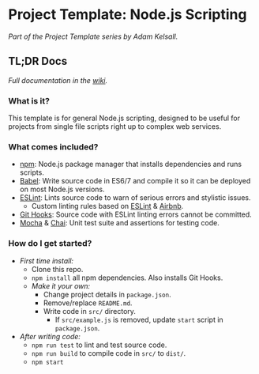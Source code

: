# Project Template: Node.js Scripting

*Part of the Project Template series by Adam Kelsall.*

## TL;DR Docs

*Full documentation in the [wiki](https://github.com/adamkelsall/boilerplate-nodejs/wiki).*

### What is it?

This template is for general Node.js scripting, designed to be useful for projects from single file
scripts right up to complex web services.

### What comes included?

- [npm](https://www.npmjs.com/): Node.js package manager that installs dependencies and runs
  scripts.
- [Babel](https://babeljs.io/): Write source code in ES6/7 and compile it so it can be deployed on
  most Node.js versions.
- [ESLint](http://eslint.org/): Lints source code to warn of serious errors and stylistic issues.
  - Custom linting rules based on [ESLint](http://eslint.org/docs/rules/) &
    [Airbnb](https://github.com/airbnb/javascript).
- [Git Hooks](https://git-scm.com/book/en/v2/Customizing-Git-Git-Hooks): Source code with
  ESLint linting errors cannot be committed.
- [Mocha](https://mochajs.org/) & [Chai](http://chaijs.com/): Unit test suite and assertions for
  testing code.

### How do I get started?

- *First time install:*
  - Clone this repo.
  - `npm install` all npm dependencies. Also installs Git Hooks.
  - *Make it your own:*
    - Change project details in `package.json`.
    - Remove/replace `README.md`.
    - Write code in `src/` directory.
      - If `src/example.js` is removed, update `start` script in `package.json`.
- *After writing code:*
  - `npm run test` to lint and test source code.
  - `npm run build` to compile code in `src/` to `dist/`.
  - `npm start`
